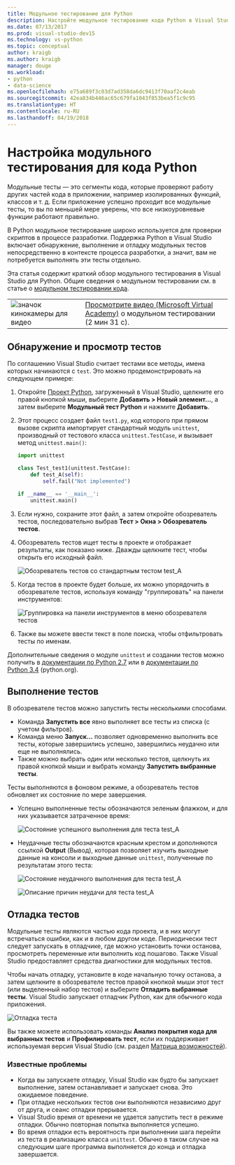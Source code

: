 ```yaml
---
title: Модульное тестирование для Python
description: Настройте модульное тестирование кода Python в Visual Studio и воспользуйтесь всеми преимуществами функций обнаружения, выполнения и отладки тестов в обозревателе тестов.
ms.date: 07/13/2017
ms.prod: visual-studio-dev15
ms.technology: vs-python
ms.topic: conceptual
author: kraigb
ms.author: kraigb
manager: douge
ms.workload:
- python
- data-science
ms.openlocfilehash: e75a689f3c03d7ad358da6dc9413f70aaf2c4eab
ms.sourcegitcommit: 42ea834b446ac65c679fa1043f853bea5f1c9c95
ms.translationtype: HT
ms.contentlocale: ru-RU
ms.lasthandoff: 04/19/2018
---
```

# <a name="setting-up-unit-testing-for-python-code"></a>Настройка модульного тестирования для кода Python

Модульные тесты — это сегменты кода, которые проверяют работу других частей кода в приложении, например изолированных функций, классов и т. д. Если приложение успешно проходит все модульные тесты, то вы по меньшей мере уверены, что все низкоуровневые функции работают правильно.

В Python модульное тестирование широко используется для проверки скриптов в процессе разработки. Поддержка Python в Visual Studio включает обнаружение, выполнение и отладку модульных тестов непосредственно в контексте процесса разработки, а значит, вам не потребуется выполнять эти тесты отдельно.

Эта статья содержит краткий обзор модульного тестирования в Visual Studio для Python. Общие сведения о модульном тестировании см. в статье о [модульном тестировании кода](../test/unit-test-your-code.md).

|   |   |
|---|---|
| ![значок кинокамеры для видео](../install/media/video-icon.png "Просмотреть видео") | [Просмотрите видео (Microsoft Virtual Academy)](https://mva.microsoft.com/en-US/training-courses-embed/python-tools-for-visual-studio-2017-18121/Video-Testing-Python-hb46k6LWE_405918567) о модульном тестировании (2 мин 31 с). |

## <a name="discovering-and-viewing-tests"></a>Обнаружение и просмотр тестов

По соглашению Visual Studio считает тестами все методы, имена которых начинаются с `test`. Это можно продемонстрировать на следующем примере:

1. Откройте [Проект Python](managing-python-projects-in-visual-studio.md), загруженный в Visual Studio, щелкните его правой кнопкой мыши, выберите **Добавить > Новый элемент...**, а затем выберите **Модульный тест Python** и нажмите **Добавить**.

1. Этот процесс создает файл `test1.py`, код которого при прямом вызове скрипта импортирует стандартный модуль `unittest`, производный от тестового класса `unittest.TestCase`, и вызывает метод `unittest.main()`:

    ```python
    import unittest

    class Test_test1(unittest.TestCase):
        def test_A(self):
            self.fail("Not implemented")

    if __name__ == '__main__':
        unittest.main()
    ```

1. Если нужно, сохраните этот файл, а затем откройте обозреватель тестов, последовательно выбрав **Тест > Окна > Обозреватель тестов**.

1. Обозреватель тестов ищет тесты в проекте и отображает результаты, как показано ниже. Дважды щелкните тест, чтобы открыть его исходный файл.

    ![Обозреватель тестов со стандартным тестом test_A](media/unit-test-A.png)

1. Когда тестов в проекте будет больше, их можно упорядочить в обозревателе тестов, используя команду "группировать" на панели инструментов:

    ![Группировка на панели инструментов в меню обозревателя тестов](media/unit-test-group-menu.png)

1. Также вы можете ввести текст в поле поиска, чтобы отфильтровать тесты по именам.

Дополнительные сведения о модуле `unittest` и создании тестов можно получить в [документации по Python 2.7](https://docs.python.org/2/library/unittest.html) или в [документации по Python 3.4](https://docs.python.org/3/library/unittest.html) (python.org).

## <a name="running-tests"></a>Выполнение тестов

В обозревателе тестов можно запустить тесты несколькими способами.

- Команда **Запустить все** явно выполняет все тесты из списка (с учетом фильтров).
- Команда меню **Запуск...**  позволяет одновременно выполнить все тесты, которые завершились успешно, завершились неудачно или еще не выполнялись.
- Также можно выбрать один или несколько тестов, щелкнуть их правой кнопкой мыши и выбрать команду **Запустить выбранные тесты**.

Тесты выполняются в фоновом режиме, а обозреватель тестов обновляет их состояние по мере завершения.

- Успешно выполненные тесты обозначаются зеленым флажком, и для них указывается затраченное время:

    ![Состояние успешного выполнения для теста test_A](media/unit-test-A-pass.png)

- Неудачные тесты обозначаются красным крестом и дополняются ссылкой **Output** (Вывод), которая позволяет изучить выходные данные на консоли и выходные данные `unittest`, полученные по результатам этого теста:

    ![Состояние неудачного выполнения для теста test_A](media/unit-test-A-fail.png)

    ![Описание причин неудачи для теста test_A](media/unit-test-A-fail-reason.png)

## <a name="debugging-tests"></a>Отладка тестов

Модульные тесты являются частью кода проекта, и в них могут встречаться ошибки, как и в любом другом коде. Периодически тест следует запускать в отладчике, где можно установить точки останова, просмотреть переменные или выполнить код пошагово. Также Visual Studio предоставляет средства диагностики для модульных тестов.

Чтобы начать отладку, установите в коде начальную точку останова, а затем щелкните в обозревателе тестов правой кнопкой мыши этот тест (или выделенный набор тестов) и выберите **Отладить выбранные тесты**. Visual Studio запускает отладчик Python, как для обычного кода приложения.

![Отладка теста](media/unit-test-debugging.png)

Вы также можете использовать команды **Анализ покрытия кода для выбранных тестов** и **Профилировать тест**, если их поддерживает используемая версия Visual Studio (см. раздел [Матрица возможностей](overview-of-python-tools-for-visual-studio.md#features-matrix)).

### <a name="known-issues"></a>Известные проблемы

- Когда вы запускаете отладку, Visual Studio как будто бы запускает выполнение, затем останавливает и запускает снова. Это ожидаемое поведение.
- При отладке нескольких тестов они выполняются независимо друг от друга, и сеанс отладки прерывается.
- Visual Studio время от времени не удается запустить тест в режиме отладки. Обычно повторная попытка выполняется успешно.
- Во время отладки есть вероятность при выполнении шага перейти из теста в реализацию класса `unittest`. Обычно в таком случае на следующим шаге программа выполняется до конца и отладка завершается.
